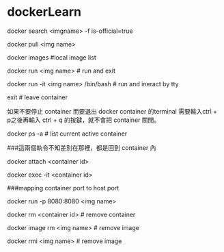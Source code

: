 # dockerLearn

  docker search \<imgname> -f is-official=true

  docker pull \<img name>

  docker images #local image list

  docker run \<img name>  # run and exit 

  docker run -it \<img name> /bin/bash # run and ineract by tty 
  
  exit # leave container
  
  如果不要停止 container 而要退出 docker container 的terminal 需要輸入ctrl + p之後再輸入 ctrl + q 的按鍵，就不會把 container 關閉。

  docker ps -a # list current active container

  ###這兩個執令不知差別在那裡，都是回到 container 內
  
  docker attach \<container id>
  
  docker exec -it \<container id> 

  ###mapping container port to host port 
  
  docker run -p 8080:8080 \<img name>

  docker rm \<container id>  # remove container
  
  docker image rm \<img name> # remove image
  
   docker rmi \<img name> # remove image

